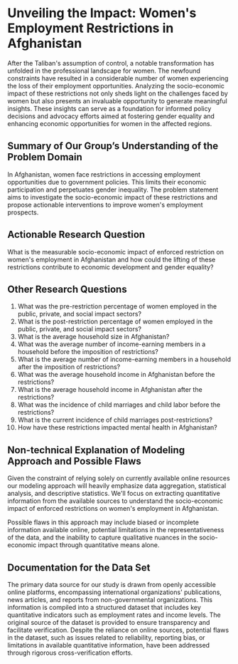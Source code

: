 # Unveiling the Impact: Women's Employment Restrictions in Afghanistan

After the Taliban's assumption of control, a notable transformation has unfolded in the professional landscape for women. The newfound constraints have resulted in a considerable number of women experiencing the loss of their employment opportunities. Analyzing the socio-economic impact of these restrictions not only sheds light on the challenges faced by women but also presents an invaluable opportunity to generate meaningful insights. These insights can serve as a foundation for informed policy decisions and advocacy efforts aimed at fostering gender equality and enhancing economic opportunities for women in the affected regions.


## Summary of Our Group’s Understanding of the Problem Domain

In Afghanistan, women face restrictions in accessing employment opportunities due to government policies. This limits their economic participation and perpetuates gender inequality. The problem statement aims to investigate the socio-economic impact of these restrictions and propose actionable interventions to improve women's employment prospects.


## Actionable Research Question

What is the measurable socio-economic impact of enforced restriction on women's employment in Afghanistan and how could the lifting of these restrictions contribute to economic development and gender equality?

## Other Research Questions

1. What was the pre-restriction percentage of women employed in the public, private, and social impact sectors?
2. What is the post-restriction percentage of women employed in the public, private, and social impact sectors?
3. What is the average household size in Afghanistan?
4. What was the average number of income-earning members in a household before the imposition of restrictions?
5. What is the average number of income-earning members in a household after the imposition of restrictions?
6. What was the average household income in Afghanistan before the restrictions?
7. What is the average household income in Afghanistan after the restrictions?
8. What was the incidence of child marriages and child labor before the restrictions?
9. What is the current incidence of child marriages post-restrictions?
10. How have these restrictions impacted mental health in Afghanistan?


## Non-technical Explanation of Modeling Approach and Possible Flaws

Given the constraint of relying solely on currently available online resources our modeling approach will heavily emphasize data aggregation, statistical analysis, and descriptive statistics. We'll focus on extracting quantitative information from the available sources to understand the socio-economic impact of enforced restrictions on women's employment in Afghanistan.

Possible flaws in this approach may include biased or incomplete information available online, potential limitations in the representativeness of the data, and the inability to capture qualitative nuances in the socio-economic impact through quantitative means alone.


## Documentation for the Data Set

The primary data source for our study is drawn from openly accessible online platforms, encompassing international organizations' publications, news articles, and reports from non-governmental organizations. This information is compiled into a structured dataset that includes key quantitative indicators such as employment rates and income levels. The original source of the dataset is provided to ensure transparency and facilitate verification. 
Despite the reliance on online sources, potential flaws in the dataset, such as issues related to reliability, reporting bias, or limitations in available quantitative information, have been addressed through rigorous cross-verification efforts. 



